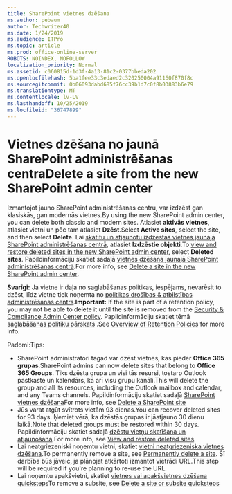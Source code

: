 ```yaml
---
title: SharePoint vietnes dzēšana
ms.author: pebaum
author: Techwriter40
ms.date: 1/24/2019
ms.audience: ITPro
ms.topic: article
ms.prod: office-online-server
ROBOTS: NOINDEX, NOFOLLOW
localization_priority: Normal
ms.assetid: c060815d-1d3f-4a13-81c2-0377bbeda202
ms.openlocfilehash: 5ba1fee33c3edaed2c320250004a91160f870f8c
ms.sourcegitcommit: 0b06093dabd685f76cc39b1d7c0f8b03883b6e79
ms.translationtype: MT
ms.contentlocale: lv-LV
ms.lasthandoff: 10/25/2019
ms.locfileid: "36747899"
---
```

# <a name="delete-a-site-from-the-new-sharepoint-admin-center"></a><span data-ttu-id="53b39-102">Vietnes dzēšana no jaunā SharePoint administrēšanas centra</span><span class="sxs-lookup"><span data-stu-id="53b39-102">Delete a site from the new SharePoint admin center</span></span>

<span data-ttu-id="53b39-103">Izmantojot jauno SharePoint administrēšanas centru, var izdzēst gan klasiskās, gan modernās vietnes.</span><span class="sxs-lookup"><span data-stu-id="53b39-103">By using the new SharePoint admin center, you can delete both classic and modern sites.</span></span> <span data-ttu-id="53b39-104">Atlasiet **aktīvās vietnes**, atlasiet vietni un pēc tam atlasiet **Dzēst**.</span><span class="sxs-lookup"><span data-stu-id="53b39-104">Select **Active sites**, select the site, and then select **Delete**.</span></span> <span data-ttu-id="53b39-105">Lai [skatītu un atjaunotu izdzēstās vietnes jaunajā SharePoint administrēšanas centrā](https://docs.microsoft.com/sharepoint/view-and-restore-deleted-sites-in-new-admin-center), atlasiet **Izdzēstie objekti**.</span><span class="sxs-lookup"><span data-stu-id="53b39-105">To [view and restore deleted sites in the new SharePoint admin center](https://docs.microsoft.com/sharepoint/view-and-restore-deleted-sites-in-new-admin-center), select **Deleted sites**.</span></span> <span data-ttu-id="53b39-106">Papildinformāciju skatiet sadaļā [vietnes dzēšana jaunajā SharePoint administrēšanas centrā](https://docs.microsoft.com/sharepoint/delete-site-collection#delete-a-site-in-the-new-sharepoint-admin-center).</span><span class="sxs-lookup"><span data-stu-id="53b39-106">For more info, see [Delete a site in the new SharePoint admin center](https://docs.microsoft.com/sharepoint/delete-site-collection#delete-a-site-in-the-new-sharepoint-admin-center).</span></span>

<span data-ttu-id="53b39-107">**Svarīgi:** Ja vietne ir daļa no saglabāšanas politikas, iespējams, nevarēsit to dzēst, līdz vietne tiek noņemta no [politikas drošības &amp; atbilstības administrēšanas centrs](https://protection.office.com/?rfr=AdminCenter#/homepage).</span><span class="sxs-lookup"><span data-stu-id="53b39-107">**Important:** If the site is part of a retention policy, you may not be able to delete it until the site is removed from the [Security &amp; Compliance Admin Center policy](https://protection.office.com/?rfr=AdminCenter#/homepage).</span></span> <span data-ttu-id="53b39-108">Papildinformāciju skatiet tēmā [saglabāšanas politiku pārskats](https://docs.microsoft.com/office365/securitycompliance/retention-policies#content-in-onedrive-accounts-and-sharepoint-sites) .</span><span class="sxs-lookup"><span data-stu-id="53b39-108">See [Overview of Retention Policies](https://docs.microsoft.com/office365/securitycompliance/retention-policies#content-in-onedrive-accounts-and-sharepoint-sites) for more info.</span></span> 

<span data-ttu-id="53b39-109">Padomi:</span><span class="sxs-lookup"><span data-stu-id="53b39-109">Tips:</span></span>
- <span data-ttu-id="53b39-110">SharePoint administratori tagad var dzēst vietnes, kas pieder **Office 365 grupas**.</span><span class="sxs-lookup"><span data-stu-id="53b39-110">SharePoint admins can now delete sites that belong to **Office 365 Groups**.</span></span> <span data-ttu-id="53b39-111">Tiks dzēsta grupa un visi tās resursi, tostarp Outlook pastkaste un kalendārs, kā arī visu grupu kanāli.</span><span class="sxs-lookup"><span data-stu-id="53b39-111">This will delete the group and all its resources, including the Outlook mailbox and calendar, and any Teams channels.</span></span> <span data-ttu-id="53b39-112">Papildinformāciju skatiet sadaļā [SharePoint vietnes dzēšana](https://docs.microsoft.com/sharepoint/manage-sites-in-new-admin-center#delete-a-site)</span><span class="sxs-lookup"><span data-stu-id="53b39-112">For more info, see [Delete a SharePoint site](https://docs.microsoft.com/sharepoint/manage-sites-in-new-admin-center#delete-a-site)</span></span>
- <span data-ttu-id="53b39-113">Jūs varat atgūt svītrots vietām 93 dienas.</span><span class="sxs-lookup"><span data-stu-id="53b39-113">You can recover deleted sites for 93 days.</span></span> <span data-ttu-id="53b39-114">Ņemiet vērā, ka dzēstās grupas ir jāatjauno 30 dienu laikā.</span><span class="sxs-lookup"><span data-stu-id="53b39-114">Note that deleted groups must be restored within 30 days.</span></span> <span data-ttu-id="53b39-115">Papildinformāciju skatiet sadaļā [dzēstu vietņu skatīšana un atjaunošana](https://docs.microsoft.com/sharepoint/view-and-restore-deleted-sites-in-new-admin-center).</span><span class="sxs-lookup"><span data-stu-id="53b39-115">For more info, see [View and restore deleted sites](https://docs.microsoft.com/sharepoint/view-and-restore-deleted-sites-in-new-admin-center).</span></span>
- <span data-ttu-id="53b39-116">Lai neatgriezeniski noņemtu vietni, skatiet [vietni neatgriezeniska vietnes dzēšana](https://docs.microsoft.com/sharepoint/delete-site-collection#permanently-delete-a-site).</span><span class="sxs-lookup"><span data-stu-id="53b39-116">To permanently remove a site, see [Permanently delete a site](https://docs.microsoft.com/sharepoint/delete-site-collection#permanently-delete-a-site).</span></span> <span data-ttu-id="53b39-117">Šī darbība būs jāveic, ja plānojat atkārtoti izmantot vietrādi URL.</span><span class="sxs-lookup"><span data-stu-id="53b39-117">This step will be required if you're planning to re-use the URL.</span></span> 
- <span data-ttu-id="53b39-118">Lai noņemtu apakšvietni, skatiet [vietnes vai apakšvietnes dzēšana quicksteps](https://support.office.com/article/Delete-a-SharePoint-site-or-subsite-bc37b743-0cef-475e-9a8c-8fc4d40179fb#__bkmkshortcut)</span><span class="sxs-lookup"><span data-stu-id="53b39-118">To remove a subsite, see [Delete a site or subsite quicksteps](https://support.office.com/article/Delete-a-SharePoint-site-or-subsite-bc37b743-0cef-475e-9a8c-8fc4d40179fb#__bkmkshortcut)</span></span>
